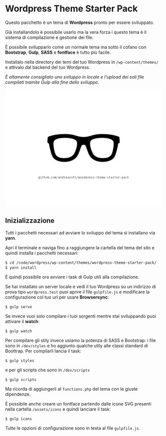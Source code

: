 # Wordpress Theme Starter Pack

Questo pacchetto è un tema di **Wordpress** pronto per essere sviluppato.

Già installandolo è possibile usarlo ma la vera forza i questo tema è il sistema di compilazione e gestione dei file.

È possibile svilupparlo come un normale tema ma sotto il cofano con **Bootstrap**, **Gulp**, **SASS** e **fontface** è tutto più facile.

Installalo nella directory dei temi del tuo Wordpress in `/wp-content/themes/` e attivalo dal backend del tuo Wordpress.

_È altamente consigliato uno sviluppo in locale e l'upload dei soli file compilati tramite Gulp alla fine dello sviluppo._

![](https://raw.githubusercontent.com/andrearufo/wordpress-theme-starter-pack/master/screenshot.png)

## Inizializzazione

Tutti i pacchetti necessari ad avviare lo sviluppo del tema si installano via **yarn**.

Apri il terminale e naviga fino a raggiungere la cartella del tema del sito e quindi installa i pacchetti necessari:


```
$ cd /code/wordpress/wp-content/themes/wordpress-theme-starter-pack/
$ yarn install
```

È quindi possibile ora avviare i task di Gulp utili alla compilazione.

Se hai installato un server locale e vedi il tuo Wordpress su un indirizzo di prova tipo `wordpress.test` puoi aprire il file `gulpfile.js` e modificare la configurazione col tuo url per usare **Browsersync**:

```
$ gulp serve
```

Se invece vuoi solo compilare i tuoi sorgenti mentre stai sviluppando puoi attivare il **watch**:

```
$ gulp watch
```

Per compilare gli stily invece usiamo la potenza di SASS e Bootstrap: i file sono in `/dev/styles` e ho aggiunto qualche utily alle classi standard di Boottrap. Per compilarli lancia il task:

```
$ gulp styles
```

e per gli scripts che sono in `/dev/scripts`

```
$ gulp scripts
```

Ma ricorda di aggiungerli al `functions.php` del tema con le giuste dipendenze.

È possibile anche creare un fontface partendo dalle icone SVG presenti nella cartella `/assets/icons` e quindi lanciare il task:

```
$ gulp icons
```

Tutte le opzioni di configurazione sono in testa al file `gulpfile.js`.